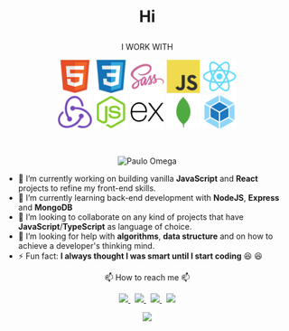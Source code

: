 # <p align="center">Hi</p>
  <p align="center">I WORK WITH</p>
<p align="center">
    <img src="./img/html5-original.svg" alt="" width="60">
    <img src="./img/css3-original.svg" alt="" width="60">
    <img src="./img/sass-original.svg" alt="" width="60">
    <img src="./img/javascript-original.svg" width="60" />
    <img src="./img/react-original.svg" alt="" width="60">
    <br>
    <img src="/img/redux-original.svg" alt="" width="60">
    <img src="/img/nodejs-original.svg" alt="" width="60">
    <img src="/img/express-original.svg" alt="" width="60">
    <img src="/img/mongodb-plain.svg" alt="" width="60">
    <img src="./img/webpack-original.svg" alt="" width="60">
  </p>
<br>
   <p align="center"> <img src=https://komarev.com/ghpvc/?username=omegapaulo alt="Paulo Omega"/></p> 

- 🔭 I’m currently working on building vanilla **JavaScript** and **React** projects to refine my front-end skills.
- 🌱 I’m currently learning back-end development with **NodeJS**, **Express** and **MongoDB**
- 👯 I’m looking to collaborate on any kind of projects that have **JavaScript**/**TypeScript** as language of choice. 
- 🤔 I’m looking for help with **algorithms**, **data structure** and on how to achieve a developer's thinking mind. 
- ⚡ Fun fact: **I always thought I was smart until I start coding** :laughing: :laughing:
 <p align="center">📫 How to reach me 📫</p>

 <p align="center">
  <a href="https://twitter.com/omegapaulo_">
    <img src="https://img.shields.io/badge/omegapaulo-black?style=flat&logo=twitter">
  </a> &nbsp;
  <a href="https://www.instagram.com/omegapaulo/">
    <img src="https://img.shields.io/badge/omegapaulo-black?style=flat&logo=instagram">
  </a> &nbsp; 
  <a href="https://www.linkedin.com/in/akanksha-raghav-386938188/">
    <img src="https://img.shields.io/badge/omegapaulo-black?style=flat&logo=linkedin">
  </a> &nbsp; 
 <a href="https://www.youtube.com/channel/UCRM7WEiJeBEglLYXpWSQfwQ/about?view_as=subscriber">
    <img src="https://img.shields.io/badge/omegapaulo-black?style=flat&logo=youtube">
  </a>
</p>

<p align="center">
<img src="https://github-readme-stats.vercel.app/api?username=omegapaulo&&show_icons=true&title_color=ffffff&icon_color=bb2acf&text_color=daf7dc&bg_color=151515" width="600">
</p>
  <!-- <img src="./img/togithub.gif"/> -->
